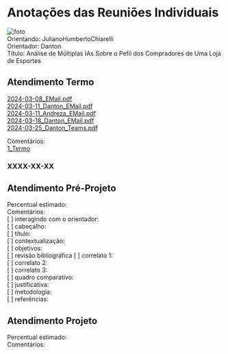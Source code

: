 # Anotações das Reuniões Individuais  

![foto](foto.png "foto")  
Orientando: JulianoHumbertoChiarelli  
Orientador: Danton  
Título: Análise de Múltiplas IAs Sobre o Pefil dos Compradores de Uma Loja de Esportes  

## Atendimento Termo  

[2024-03-08_EMail.pdf](2024-03-08_EMail.pdf)  
[2024-03-11_Danton_EMail.pdf](2024-03-11_Danton_EMail.pdf)  
[2024-03-11_Andreza_EMail.pdf](2024-03-11_Andreza_EMail.pdf)  
[2024-03-18_Danton_EMail.pdf](2024-03-18_Danton_EMail.pdf)  
[2024-03-25_Danton_Teams.pdf](2024-03-25_Danton_Teams.pdf)  

Comentários:  
[1_Termo](1_Termo.pdf "1_Termo")  

### XXXX-XX-XX

## Atendimento Pré-Projeto  

Percentual estimado:  
Comentários:  
[ ] interagindo com o orientador:  
[ ] cabeçalho:  
[ ] título:  
[ ] contextualização:  
[ ] objetivos:  
[ ] revisão bibliográfica
[ ] correlato 1:  
[ ] correlato 2:  
[ ] correlato 3:  
[ ] quadro comparativo:  
[ ] justificativa:  
[ ] metodologia:  
[ ] referências:  

## Atendimento Projeto  

Percentual estimado:  
Comentários:  
